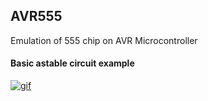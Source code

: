 ## AVR555
Emulation of 555 chip on AVR Microcontroller
#### Basic astable circuit example
[![gif](https://user-images.githubusercontent.com/11935784/30513519-104b7084-9adb-11e7-8181-cb466d95f761.gif)](https://www.youtube.com/watch?v=JSlfop9foRg)

